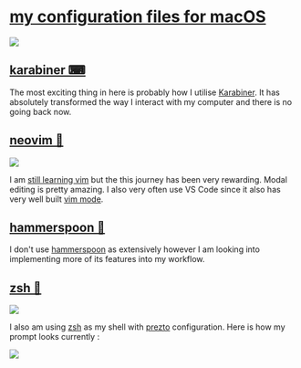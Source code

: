 # [my configuration files for macOS](https://my.mindnode.com/RtzZgV6UUoBuyJeHykxa5sEAqpJpuptfunbGG8u4)

![](http://i.imgur.com/4AmT98a.png)

## [karabiner ⌨](https://my.mindnode.com/aGPrpzjuxth5dqytYpTzts9PZWKMFydgGt1Sjddz)

The most exciting thing in here is probably how I utilise [Karabiner](https://pqrs.org/osx/karabiner/). It has absolutely transformed the way I interact with my computer and there is no going back now. 

## [neovim 🌻](https://my.mindnode.com/QKK41ixhzhCk64Bss2xsvAssL7j79HDKdY1TsNd5)

![](http://i.imgur.com/NV4d8B9.png)

I am [still learning vim](https://my.mindnode.com/dsyhczzfLsBAG4EpFt5TZnBYWAD9mfc9ms7nPMCz) but the this journey has been very rewarding. Modal editing is pretty amazing. I also very often use VS Code since it also has very well built [vim mode](https://github.com/VSCodeVim/Vim).

## [hammerspoon 🔨](https://github.com/nikitavoloboev/dotfiles/tree/master/hammerspoon)

I don't use [hammerspoon](http://www.hammerspoon.org/) as extensively however I am looking into implementing more of its features into my workflow.


## [zsh 🐚](https://my.mindnode.com/jGwmewTqeqrXyRkupzgqqVD2zC7yTczxwgw5QTCq)

![](http://i.imgur.com/Wubu2YN.jpg)

I also am using [zsh](http://www.zsh.org) as my shell with [prezto](https://github.com/sorin-ionescu/prezto) configuration. Here is how my prompt looks currently : 

![](https://i.imgur.com/iLAX5P6.png)


